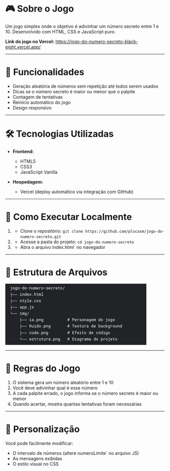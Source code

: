 # 🎮 Sobre o Jogo

Um jogo simples onde o objetivo é adivinhar um número secreto entre 1 e 10. Desenvolvido com HTML, CSS e JavaScript puro.

__Link do jogo no Vercel:__ https://jogo-do-numero-secreto-black-eight.vercel.app/

***

# :hammer: Funcionalidades

* Geração aleatória de números sem repetição até todos serem usados
* Dicas se o número secreto é maior ou menor que o palpite
* Contagem de tentativas
* Reinício automático do jogo
* Design responsivo

*** 

# 🛠 Tecnologias Utilizadas

* __Frontend:__

  * HTML5  
  * CSS3
  * JavaScript Vanilla

* __Hospedagem:__

  * Vercel (deploy automático via integração com GitHub)


***


# 🚀 Como Executar Localmente

1. * Clone o repositório:
`git clone https://github.com/plucasm/jogo-do-numero-secreto.git`
2. * Acesse a pasta do projeto:
`cd jogo-do-numero-secreto`
3. * Abra o arquivo ìndex.html` no navegador

***

# 📂 Estrutura de Arquivos

![Estrutura do projeto](./img/estruturaArquivos.png)  

***

# 🎯 Regras do Jogo

1. O sistema gera um número aleatório entre 1 e 10
2. Você deve adivinhar qual é esse número
3. A cada palpite errado, o jogo informa se o número secreto é maior ou menor
4. Quando acertar, mostra quantas tentativas foram necessárias

***

# 🔧 Personalização

Você pode facilmente modificar:

* O intervalo de números (altere numeroLimite` no arquivo JS)
* As mensagens exibidas
* O estilo visual no CSS
